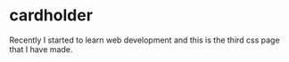 # cardholder
Recently I started to learn web development and this is the third css page that I have made.
